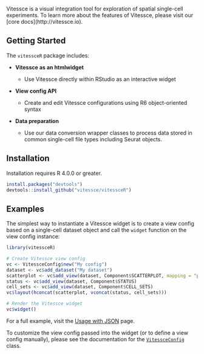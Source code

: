 <br/>
Vitessce is a visual integration tool for exploration of spatial single-cell experiments. To learn more about the features of Vitessce, please visit our [core docs](http://vitessce.io).

## Getting Started

The ``vitessceR`` package includes:

* **Vitessce as an htmlwidget**

  * Use Vitessce directly within RStudio as an interactive widget

* **View config API**

  * Create and edit Vitessce configurations using R6 object-oriented syntax

* **Data preparation**

  * Use our data conversion wrapper classes to process data stored in common single-cell file types including Seurat objects.


## Installation

Installation requires R 4.0.0 or greater.

```r
install.packages("devtools")
devtools::install_github("vitessce/vitessceR")
```

## Examples

The simplest way to instantiate a Vitessce widget is to create a view config based on a single-cell dataset object and call the `widget` function on the view config instance:

```r
library(vitessceR)

# Create Vitessce view config
vc <- VitessceConfig$new("My config")
dataset <- vc$add_dataset("My dataset")
scatterplot <- vc$add_view(dataset, Component$SCATTERPLOT, mapping = "pca")
status <- vc$add_view(dataset, Component$STATUS)
cell_sets <- vc$add_view(dataset, Component$CELL_SETS)
vc$layout(hconcat(scatterplot, vconcat(status, cell_sets)))

# Render the Vitessce widget
vc$widget()
```

For a full example, visit the [Usage with JSON](articles/web_only/json_remote.html) page.

To customize the view config passed into the widget (or to define a view config manually), please see the documentation for the [`VitessceConfig`](reference/VitessceConfig.html) class.
